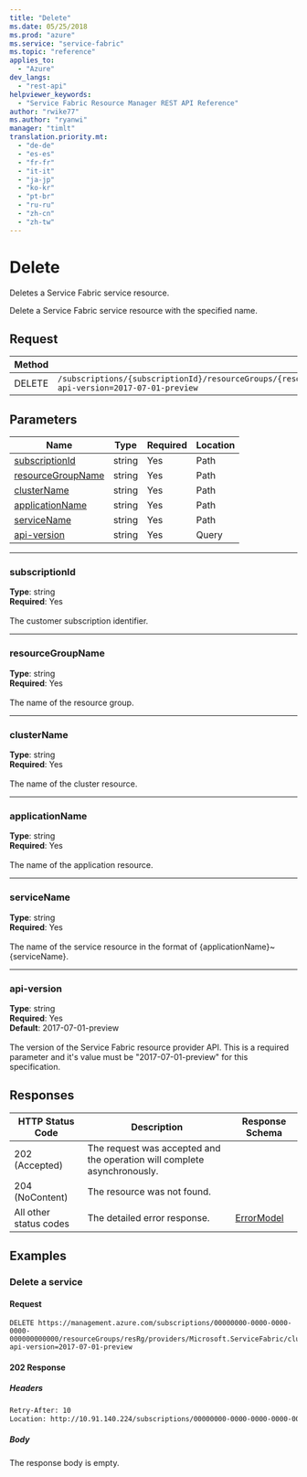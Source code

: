 ```yaml
---
title: "Delete"
ms.date: 05/25/2018
ms.prod: "azure"
ms.service: "service-fabric"
ms.topic: "reference"
applies_to: 
  - "Azure"
dev_langs: 
  - "rest-api"
helpviewer_keywords: 
  - "Service Fabric Resource Manager REST API Reference"
author: "rwike77"
ms.author: "ryanwi"
manager: "timlt"
translation.priority.mt: 
  - "de-de"
  - "es-es"
  - "fr-fr"
  - "it-it"
  - "ja-jp"
  - "ko-kr"
  - "pt-br"
  - "ru-ru"
  - "zh-cn"
  - "zh-tw"
---
```

# Delete
Deletes a Service Fabric service resource.

Delete a Service Fabric service resource with the specified name.

## Request
| Method | Request URI |
| ------ | ----------- |
| DELETE | `/subscriptions/{subscriptionId}/resourceGroups/{resourceGroupName}/providers/Microsoft.ServiceFabric/clusters/{clusterName}/applications/{applicationName}/services/{serviceName}?api-version=2017-07-01-preview` |


## Parameters
| Name | Type | Required | Location |
| --- | --- | --- | --- |
| [subscriptionId](#subscriptionid) | string | Yes | Path |
| [resourceGroupName](#resourcegroupname) | string | Yes | Path |
| [clusterName](#clustername) | string | Yes | Path |
| [applicationName](#applicationname) | string | Yes | Path |
| [serviceName](#servicename) | string | Yes | Path |
| [api-version](#api-version) | string | Yes | Query |

____
### subscriptionId
__Type__: string <br/>
__Required__: Yes<br/>
<br/>
The customer subscription identifier.

____
### resourceGroupName
__Type__: string <br/>
__Required__: Yes<br/>
<br/>
The name of the resource group.

____
### clusterName
__Type__: string <br/>
__Required__: Yes<br/>
<br/>
The name of the cluster resource.

____
### applicationName
__Type__: string <br/>
__Required__: Yes<br/>
<br/>
The name of the application resource.

____
### serviceName
__Type__: string <br/>
__Required__: Yes<br/>
<br/>
The name of the service resource in the format of {applicationName}~{serviceName}.

____
### api-version
__Type__: string <br/>
__Required__: Yes<br/>
__Default__: 2017-07-01-preview <br/>
<br/>
The version of the Service Fabric resource provider API. This is a required parameter and it's value must be "2017-07-01-preview" for this specification.

## Responses

| HTTP Status Code | Description | Response Schema |
| --- | --- | --- |
| 202 (Accepted) | The request was accepted and the operation will complete asynchronously.<br/> |  |
| 204 (NoContent) | The resource was not found.<br/> |  |
| All other status codes | The detailed error response.<br/> | [ErrorModel](sfrp-2017-07-01-preview-model-errormodel.md) |

## Examples

### Delete a service

#### Request
```
DELETE https://management.azure.com/subscriptions/00000000-0000-0000-0000-000000000000/resourceGroups/resRg/providers/Microsoft.ServiceFabric/clusters/myCluster/applications/myApp/services/myService?api-version=2017-07-01-preview
```

#### 202 Response
##### Headers
```html
Retry-After: 10
Location: http://10.91.140.224/subscriptions/00000000-0000-0000-0000-000000000000/providers/Microsoft.ServiceFabric/locations/eastus/operationResults/41fa5ef9-7f34-4c36-a730-93e0bb757d22?api-version=2017-07-01-preview
```

##### Body
The response body is empty.